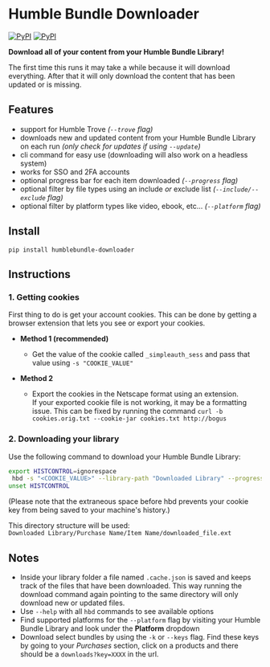 # Humble Bundle Downloader

[![PyPI](https://img.shields.io/pypi/v/humblebundle-downloader.svg)](https://pypi.python.org/pypi/humblebundle-downloader)
[![PyPI](https://img.shields.io/pypi/l/humblebundle-downloader.svg)](https://pypi.python.org/pypi/humblebundle-downloader)

**Download all of your content from your Humble Bundle Library!**  

The first time this runs it may take a while because it will download everything.
After that it will only download the content that has been updated or is missing.  


## Features

- support for Humble Trove _(`--trove` flag)_
- downloads new and updated content from your Humble Bundle Library on each run _(only check for updates if using `--update`)_
- cli command for easy use (downloading will also work on a headless system)
- works for SSO and 2FA accounts
- optional progress bar for each item downloaded _(`--progress` flag)_
- optional filter by file types using an include _or_ exclude list _(`--include/--exclude` flag)_
- optional filter by platform types like video, ebook, etc... _(`--platform` flag)_


## Install

`pip install humblebundle-downloader`


## Instructions


### 1. Getting cookies

First thing to do is get your account cookies.
This can be done by getting a browser extension that lets you see or export your cookies.

- **Method 1 (recommended)**
    - Get the value of the cookie called `_simpleauth_sess` and pass that value using `-s "COOKIE_VALUE"`

- **Method 2**
    - Export the cookies in the Netscape format using an extension.  
      If your exported cookie file is not working, it may be a formatting issue.
      This can be fixed by running the command `curl -b cookies.orig.txt --cookie-jar cookies.txt http://bogus`


### 2. Downloading your library

Use the following command to download your Humble Bundle Library:  
```bash
export HISTCONTROL=ignorespace
 hbd -s "<COOKIE_VALUE>" --library-path "Downloaded Library" --progress
unset HISTCONTROL
```
(Please note that the extraneous space before hbd prevents your cookie key from being saved to your machine's history.)

This directory structure will be used:  
`Downloaded Library/Purchase Name/Item Name/downloaded_file.ext`


## Notes

- Inside your library folder a file named `.cache.json` is saved and keeps track of the files that have been downloaded.
  This way running the download command again pointing to the same directory will only download new or updated files.
- Use `--help` with all `hbd` commands to see available options
- Find supported platforms for the `--platform` flag by visiting your Humble Bundle Library
  and look under the **Platform** dropdown
- Download select bundles by using the `-k` or `--keys` flag.
  Find these keys by going to your _Purchases_ section,
  click on a products and there should be a `downloads?key=XXXX` in the url.
